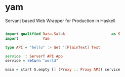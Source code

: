 # yam

Servant based Web Wrapper for Production in Haskell.


```Haskell

import qualified Data.Salak                     as S
import           Yam

type API = "hello" :> Get '[PlainText] Text

service :: ServerT API App
service = return "world"

main = start S.empty [] (Proxy :: Proxy API) service


```
